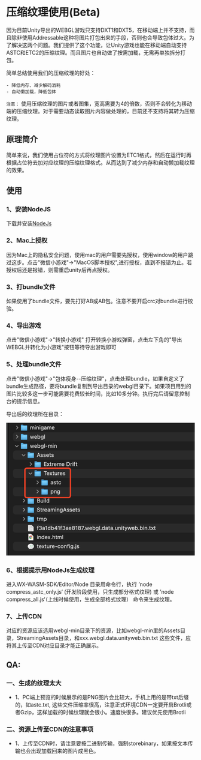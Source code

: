 # 压缩纹理使用(Beta)

因为目前Unity导出的WEBGL游戏只支持DXT1和DXT5，在移动端上并不支持，而且除非使用Addressable这种将图片打包出来的手段，否则也会导致包体过大。为了解决这两个问题。我们提供了这个功能，让Unity游戏也能在移动端自动支持ASTC和ETC2的压缩纹理。而且图片也自动做了按需加载，无需再单独拆分打包。

简单总结使用我们的压缩纹理的好处：

    - 降低内存、减少解码消耗
    - 自动懒加载，降低包体

`注意：` 使用压缩纹理的图片或者图集，宽高需要为4的倍数，否则不会转化为移动端的压缩纹理。对于需要动态读取图片内容做处理的，目前还不支持将其转为压缩纹理。

## 原理简介
简单来说，我们使用占位符的方式将纹理图片设置为ETC1格式，然后在运行时再根据占位符去加对应纹理的压缩纹理格式。从而达到了减少内存和自动懒加载纹理的效果。

## 使用
### 1、安装NodeJS
下载并安装[NodeJs](https://nodejs.org/en/) 
### 2、Mac上授权
因为Mac上的隐私安全问题，使用mac的用户需要先授权，使用window的用户跳过这步。点击"微信小游戏"->"MacOS脚本授权",进行授权，直到不报错为止。若授权后还是报错，则需重启unity后再点授权。

### 3、打bundle文件
如果使用了bundle文件，要先打好AB或AB包。注意不要开启crc对bundle进行校验。

### 4、导出游戏
点击"微信小游戏"->"转换小游戏" 打开转换小游戏弹窗，点击左下角的"导出WEBGL并转化为小游戏"按钮等待导出游戏即可

### 5、处理bundle文件
点击"微信小游戏"->"包体瘦身--压缩纹理"，点击处理bundle，如果自定义了bundle生成路径，要将bundle复制到导出目录的webgl目录下。如果项目用到的图片比较多这一步可能需要花费较长时间，比如10多分钟。执行完后请留意控制台的提示信息。


导出后的纹理所在目录：  

![avatar](../image/cm-texture1.png)

### 6、根据提示用NodeJs生成纹理
进入WX-WASM-SDK/Editor/Node 目录用命令行，执行 ’node compress_astc_only.js‘ (开发阶段使用，只生成部分格式纹理) 或 ’node compress_all.js‘（上线时候使用，生成全部格式纹理） 命令来生成纹理。

### 7、上传CDN
对应的资源应该选用webgl-min目录下的资源，比如webgl-min里的Assets目录，StreamingAssets目录，和xxx.webgl.data.unityweb.bin.txt 这些文件，应将其上传至CDN对应目录才能正确展示。

## QA:


### 一、生成的纹理太大
* 1、PC端上预览的时候展示的是PNG图片会比较大，手机上用的是带txt后缀的，如astc.txt, 这些文件压缩率很高，注意正式环境CDN一定要开启Brotli或者Gzip，这样加载的时候纹理就会很小。速度快很多。建议优先使用Brotli


### 二、资源上传至CDN的注意事项
* 1、上传至CDN时，请注意要按二进制传输，强制storebinary，如果按文本传输也会出现加载回来的图片成黑色。


